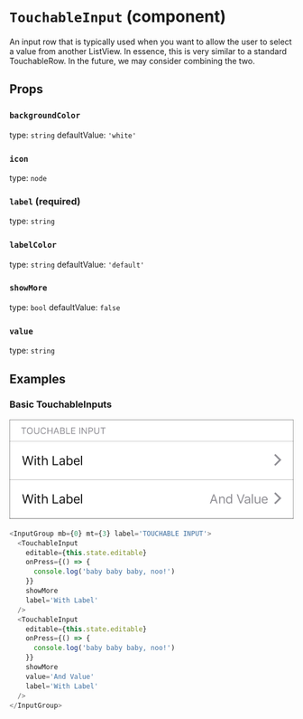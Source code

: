 `TouchableInput` (component)
============================

An input row that is typically used when you want to allow
the user to select a value from another ListView. In essence,
this is very similar to a standard TouchableRow. In the future,
we may consider combining the two.

Props
-----

### `backgroundColor`

type: `string`
defaultValue: `'white'`


### `icon`

type: `node`


### `label` (required)

type: `string`


### `labelColor`

type: `string`
defaultValue: `'default'`


### `showMore`

type: `bool`
defaultValue: `false`


### `value`

type: `string`

## Examples

### Basic TouchableInputs

![TouchableInput example](images/TouchableInput.png)

```javascript
<InputGroup mb={0} mt={3} label='TOUCHABLE INPUT'>
  <TouchableInput
    editable={this.state.editable}
    onPress={() => {
      console.log('baby baby baby, noo!')
    }}
    showMore
    label='With Label'
  />
  <TouchableInput
    editable={this.state.editable}
    onPress={() => {
      console.log('baby baby baby, noo!')
    }}
    showMore
    value='And Value'
    label='With Label'
  />
</InputGroup>
```
